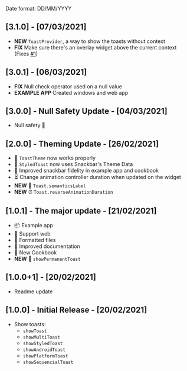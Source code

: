 Date format: DD/MM/YYYY

## [3.1.0] - [07/03/2021]

- **NEW** `ToastProvider`, a way to show the toasts without context
- **FIX** Make sure there's an overlay widget above the current context (Fixes [#1](https://github.com/bdlukaa/fl_toast/issues/1))
## [3.0.1] - [06/03/2021]

- **FIX** Null check operator used on a null value
- **EXAMPLE APP** Created windows and web app

## [3.0.0] - Null Safety Update - [04/03/2021]

- Null safety 🎉

## [2.0.0] - Theming Update - [26/02/2021]

- 🔶 `ToastTheme` now works properly
- 🌌 `StyledToast` now uses Snackbar's Theme Data
- 📔 Improved snackbar fidelity in example app and cookbook
- ⏳ Change animation controller duration when updated on the widget
- **NEW** 🦡 `Toast.semanticsLabel`
- **NEW** ⏰ `Toast.reverseAnimationDuration`

## [1.0.1] - The major update - [21/02/2021]

- 📦 Example app
- 🎯 Support web
- 📂 Formatted files
- 📃 Improved documentation
- 🍪 New Cookbook
- **NEW** 📜 `showPermanentToast`

## [1.0.0+1] - [20/02/2021]

- Readme update

## [1.0.0] - Initial Release - [20/02/2021]

- Show toasts:
  - `showToast`
  - `showMultiToast`
  - `showStyledToast`
  - `showAndroidToast`
  - `showPlatformToast`
  - `showSequencialToast`
